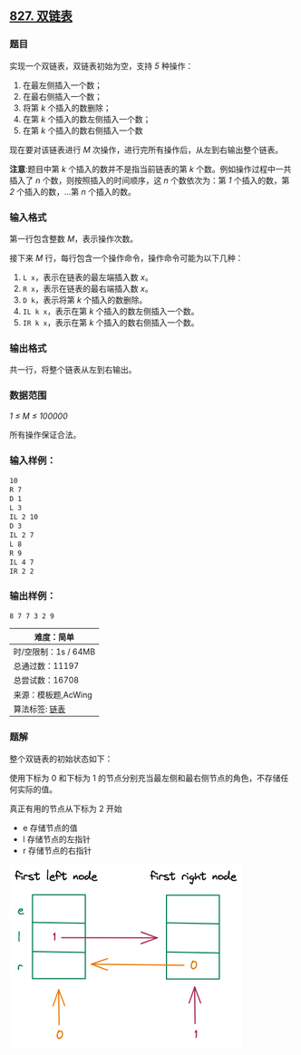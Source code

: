 ## [827. 双链表](https://www.acwing.com/problem/content/829/)

### 题目

实现一个双链表，双链表初始为空，支持 *5* 种操作：

1. 在最左侧插入一个数；
2. 在最右侧插入一个数；
3. 将第 *k* 个插入的数删除；
4. 在第 *k* 个插入的数左侧插入一个数；
5. 在第 *k* 个插入的数右侧插入一个数

现在要对该链表进行 *M* 次操作，进行完所有操作后，从左到右输出整个链表。

**注意**:题目中第 *k* 个插入的数并不是指当前链表的第 *k* 个数。例如操作过程中一共插入了 *n* 个数，则按照插入的时间顺序，这 *n* 个数依次为：第 *1* 个插入的数，第 *2* 个插入的数，…第 *n* 个插入的数。

### 输入格式

第一行包含整数 *M*，表示操作次数。

接下来 *M* 行，每行包含一个操作命令，操作命令可能为以下几种：

1. `L x`，表示在链表的最左端插入数 *x*。
2. `R x`，表示在链表的最右端插入数 *x*。
3. `D k`，表示将第 *k* 个插入的数删除。
4. `IL k x`，表示在第 *k* 个插入的数左侧插入一个数。
5. `IR k x`，表示在第 *k* 个插入的数右侧插入一个数。

### 输出格式

共一行，将整个链表从左到右输出。

### 数据范围

*1 ≤ M ≤ 100000*

所有操作保证合法。

### 输入样例：

```
10
R 7
D 1
L 3
IL 2 10
D 3
IL 2 7
L 8
R 9
IL 4 7
IR 2 2
```

### 输出样例：

```
8 7 7 3 2 9
```


| 难度：**简单**                                               |
| ------------------------------------------------------------ |
| 时/空限制：1s / 64MB                                         |
| 总通过数：11197                                              |
| 总尝试数：16708                                              |
| 来源：模板题,AcWing                                          |
| 算法标签: [链表](https://www.acwing.com/problem/search/1/?search_content=%E9%93%BE%E8%A1%A8) |

### 题解

整个双链表的初始状态如下：

使用下标为 0 和下标为 1 的节点分别充当最左侧和最右侧节点的角色，不存储任何实际的值。

真正有用的节点从下标为 2 开始

* e 存储节点的值
* l 存储节点的左指针
* r 存储节点的右指针

 ![dll](README/dll.png)
